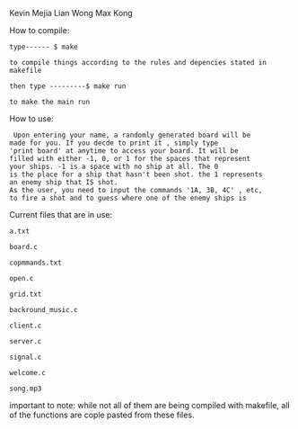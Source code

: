 Kevin Mejia
Lian Wong 
Max Kong

How to compile:
	
	type------ $ make
	
	to compile things according to the rules and depencies stated in makefile
	
	then type ---------$ make run
 	
 	to make the main run

How to use:
	 
	 Upon entering your name, a randomly generated board will be
	made for you. If you decde to print it , simply type
	'print board' at anytime to access your board. It will be
	filled with either -1, 0, or 1 for the spaces that represent 
	your ships. -1 is a space with no ship at all. The 0 
	is the place for a ship that hasn't been shot. the 1 represents
	an enemy ship that IS shot. 
	As the user, you need to input the commands '1A, 3B, 4C' , etc,
	to fire a shot and to guess where one of the enemy ships is

Current files that are in use:

	a.txt

	board.c

	copmmands.txt

	open.c

	grid.txt

	backround_music.c

	client.c

	server.c

	signal.c

	welcome.c

	song.mp3

important to note: while not all of them are being compiled with 
makefile, all of the functions are cople pasted from these files.

